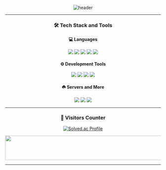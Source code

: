 <div align="center">
  
![header](https://capsule-render.vercel.app/api?type=waving&color=gradient&height=250&section=header&text=HyeraClass&fontSize=90)

---

### 🛠️ Tech Stack and Tools

#### 💻 Languages
<p>
  <img src="https://img.shields.io/badge/Java-265A8F?style=flat&logo=java&logoColor=white" />
  <img src="https://img.shields.io/badge/Python-3776AB?style=flat&logo=python&logoColor=white" />
  <img src="https://img.shields.io/badge/HTML-E34F26?style=flat&logo=HTML5&logoColor=white" />
  <img src="https://img.shields.io/badge/CSS-1572B6?style=flat&logo=CSS3&logoColor=white" />
  <img src="https://img.shields.io/badge/JavaScript-F7DF1E?style=flat&logo=javascript&logoColor=white" />
</p>

#### ⚙️ Development Tools
<p>
  <img src="https://img.shields.io/badge/Visual Studio-5C2D91?style=flat&logo=visualstudio&logoColor=white" />
  <img src="https://img.shields.io/badge/Visual Studio Code-007ACC?style=flat&logo=visualstudiocode&logoColor=white" />
  <img src="https://img.shields.io/badge/Android Studio-3DDC84?style=flat&logo=androidstudio&logoColor=white" />
  <img src="https://img.shields.io/badge/IntelliJ IDEA-000000?style=flat&logo=intellijidea&logoColor=white" />
</p>

#### ☘️ Servers and More
<p>
  <img src="https://img.shields.io/badge/Linux-FCC624?style=flat&logo=linux&logoColor=white" />
  <img src="https://img.shields.io/badge/MySql-4479A1?style=flat&logo=mysql&logoColor=white" />
  <img src="https://img.shields.io/badge/PHP-777BB4?style=flat&logo=php&logoColor=white" />
</p>

---

### 🚪 Visitors Counter
[![Solved.ac Profile](http://mazassumnida.wtf/api/v2/generate_badge?boj=hyera1010)](https://solved.ac/hyera1010)

<a href="https://github.com/devxb/gitanimals">
  <img
    src="https://render.gitanimals.org/lines/Yeomhyera?pet-id=653276397483153951"
    width="1500"
    height="80"
  />
</a>

---

</div>
